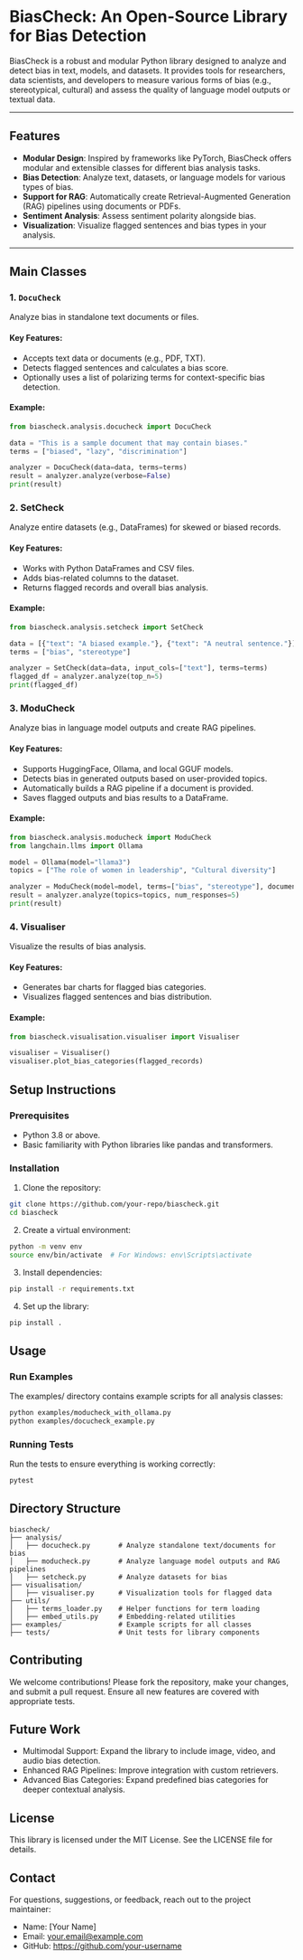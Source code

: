 # **BiasCheck: An Open-Source Library for Bias Detection**

BiasCheck is a robust and modular Python library designed to analyze and detect bias in text, models, and datasets. It provides tools for researchers, data scientists, and developers to measure various forms of bias (e.g., stereotypical, cultural) and assess the quality of language model outputs or textual data.

---

## **Features**
- **Modular Design**: Inspired by frameworks like PyTorch, BiasCheck offers modular and extensible classes for different bias analysis tasks.
- **Bias Detection**: Analyze text, datasets, or language models for various types of bias.
- **Support for RAG**: Automatically create Retrieval-Augmented Generation (RAG) pipelines using documents or PDFs.
- **Sentiment Analysis**: Assess sentiment polarity alongside bias.
- **Visualization**: Visualize flagged sentences and bias types in your analysis.

---

## **Main Classes**

### **1. `DocuCheck`**
Analyze bias in standalone text documents or files.

#### Key Features:
- Accepts text data or documents (e.g., PDF, TXT).
- Detects flagged sentences and calculates a bias score.
- Optionally uses a list of polarizing terms for context-specific bias detection.

#### Example:
```python
from biascheck.analysis.docucheck import DocuCheck

data = "This is a sample document that may contain biases."
terms = ["biased", "lazy", "discrimination"]

analyzer = DocuCheck(data=data, terms=terms)
result = analyzer.analyze(verbose=False)
print(result)
```

### **2. SetCheck**

Analyze entire datasets (e.g., DataFrames) for skewed or biased records.

#### Key Features:
- Works with Python DataFrames and CSV files.
- Adds bias-related columns to the dataset.
- Returns flagged records and overall bias analysis.

#### Example:
```python
from biascheck.analysis.setcheck import SetCheck

data = [{"text": "A biased example."}, {"text": "A neutral sentence."}]
terms = ["bias", "stereotype"]

analyzer = SetCheck(data=data, input_cols=["text"], terms=terms)
flagged_df = analyzer.analyze(top_n=5)
print(flagged_df)
```

### **3. ModuCheck**

Analyze bias in language model outputs and create RAG pipelines.

#### Key Features:
- Supports HuggingFace, Ollama, and local GGUF models.
- Detects bias in generated outputs based on user-provided topics.
- Automatically builds a RAG pipeline if a document is provided.
- Saves flagged outputs and bias results to a DataFrame.

#### Example:
```python
from biascheck.analysis.moducheck import ModuCheck
from langchain.llms import Ollama

model = Ollama(model="llama3")
topics = ["The role of women in leadership", "Cultural diversity"]

analyzer = ModuCheck(model=model, terms=["bias", "stereotype"], document="file.pdf")
result = analyzer.analyze(topics=topics, num_responses=5)
print(result)
```

### **4. Visualiser**

Visualize the results of bias analysis.

#### Key Features:
- Generates bar charts for flagged bias categories.
- Visualizes flagged sentences and bias distribution.

#### Example:
```python
from biascheck.visualisation.visualiser import Visualiser

visualiser = Visualiser()
visualiser.plot_bias_categories(flagged_records)
```

## **Setup Instructions**

### Prerequisites
- Python 3.8 or above.
- Basic familiarity with Python libraries like pandas and transformers.

### Installation

1. Clone the repository:
```bash
git clone https://github.com/your-repo/biascheck.git
cd biascheck
```

2. Create a virtual environment:
```bash
python -m venv env
source env/bin/activate  # For Windows: env\Scripts\activate
```

3. Install dependencies:
```bash
pip install -r requirements.txt
```

4. Set up the library:
```bash
pip install .
```

## **Usage**

### Run Examples
The examples/ directory contains example scripts for all analysis classes:
```bash
python examples/moducheck_with_ollama.py
python examples/docucheck_example.py
```

### Running Tests
Run the tests to ensure everything is working correctly:
```bash
pytest
```

## **Directory Structure**
```
biascheck/
├── analysis/
│   ├── docucheck.py       # Analyze standalone text/documents for bias
│   ├── moducheck.py       # Analyze language model outputs and RAG pipelines
│   ├── setcheck.py        # Analyze datasets for bias
├── visualisation/
│   ├── visualiser.py      # Visualization tools for flagged data
├── utils/
│   ├── terms_loader.py    # Helper functions for term loading
│   ├── embed_utils.py     # Embedding-related utilities
├── examples/              # Example scripts for all classes
├── tests/                 # Unit tests for library components
```

## **Contributing**

We welcome contributions! Please fork the repository, make your changes, and submit a pull request. Ensure all new features are covered with appropriate tests.

## **Future Work**
- Multimodal Support: Expand the library to include image, video, and audio bias detection.
- Enhanced RAG Pipelines: Improve integration with custom retrievers.
- Advanced Bias Categories: Expand predefined bias categories for deeper contextual analysis.

## **License**

This library is licensed under the MIT License. See the LICENSE file for details.

## **Contact**

For questions, suggestions, or feedback, reach out to the project maintainer:
- Name: [Your Name]
- Email: your.email@example.com
- GitHub: https://github.com/your-username
